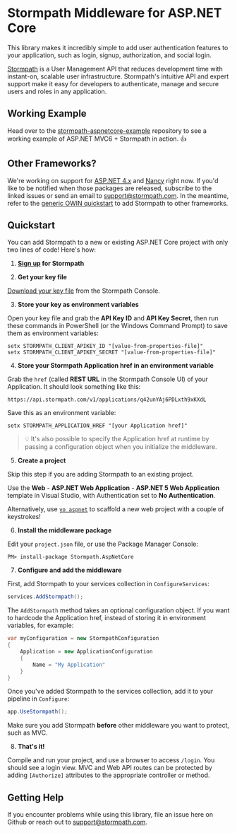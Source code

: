 # Stormpath Middleware for ASP.NET Core
This library makes it incredibly simple to add user authentication features to your application, such as login, signup, authorization, and social login.

[Stormpath](https://stormpath.com) is a User Management API that reduces development time with instant-on, scalable user infrastructure. Stormpath's intuitive API and expert support make it easy for developers to authenticate, manage and secure users and roles in any application.

## Working Example

Head over to the [stormpath-aspnetcore-example](https://github.com/stormpath/stormpath-aspnetcore-example) repository to see a working example of ASP.NET MVC6 + Stormpath in action. :+1:

## Other Frameworks?

We're working on support for [ASP.NET 4.x](https://github.com/stormpath/stormpath-dotnet-owin-middleware/issues/4) and [Nancy](https://github.com/stormpath/stormpath-dotnet-owin-middleware/issues/5) right now. If you'd like to be notified when those packages are released, subscribe to the linked issues or send an email to support@stormpath.com. In the meantime, refer to the [generic OWIN quickstart](https://github.com/stormpath/stormpath-dotnet-owin-middleware/blob/master/README.md#quickstart) to add Stormpath to other frameworks.

## Quickstart

You can add Stormpath to a new or existing ASP.NET Core project with only two lines of code! Here's how:

1. **[Sign up](https://api.stormpath.com/register) for Stormpath**

2. **Get your key file**

  [Download your key file](https://support.stormpath.com/hc/en-us/articles/203697276-Where-do-I-find-my-API-key-) from the Stormpath Console.

3. **Store your key as environment variables**

  Open your key file and grab the **API Key ID** and **API Key Secret**, then run these commands in PowerShell (or the Windows Command Prompt) to save them as environment variables:

  ```
  setx STORMPATH_CLIENT_APIKEY_ID "[value-from-properties-file]"
  setx STORMPATH_CLIENT_APIKEY_SECRET "[value-from-properties-file]"
  ```

4. **Store your Stormpath Application href in an environment variable**

  Grab the `href` (called **REST URL** in the Stormpath Console UI) of your Application. It should look something like this:

  `https://api.stormpath.com/v1/applications/q42unYAj6PDLxth9xKXdL`

  Save this as an environment variable:

  ```
  setx STORMPATH_APPLICATION_HREF "[your Application href]"
  ```
  
  > :bulb: It's also possible to specify the Application href at runtime by passing a configuration object when you initialize the middleware.

5. **Create a project**

 Skip this step if you are adding Stormpath to an existing project.
 
 Use the **Web** - **ASP.NET Web Application** - **ASP.NET 5 Web Application** template in Visual Studio, with Authentication set to **No Authentication**.
 
 Alternatively, use [`yo aspnet`](https://github.com/OmniSharp/generator-aspnet) to scaffold a new web project with a couple of keystrokes!
 
6. **Install the middleware package**

 Edit your `project.json` file, or use the Package Manager Console:
 
 ```
 PM> install-package Stormpath.AspNetCore
 ```
 
7. **Configure and add the middleware**

 First, add Stormpath to your services collection in `ConfigureServices`:
 
 ```csharp
 services.AddStormpath();
 ```
 
 The `AddStormpath` method takes an optional configuration object. If you want to hardcode the Application href, instead of storing it in environment variables, for example:
 
 ```csharp
 var myConfiguration = new StormpathConfiguration
 {
     Application = new ApplicationConfiguration
     {
         Name = "My Application"
     }
 }
 ```
 
 Once you've added Stormpath to the services collection, add it to your pipeline in `Configure`:
 
 ```csharp
 app.UseStormpath();
 ```
 
 Make sure you add Stormpath **before** other middleware you want to protect, such as MVC.
 
8. **That's it!**

  Compile and run your project, and use a browser to access `/login`. You should see a login view. MVC and Web API routes can be protected by adding `[Authorize]` attributes to the appropriate controller or method.


## Getting Help
If you encounter problems while using this library, file an issue here on Github or reach out to support@stormpath.com.
